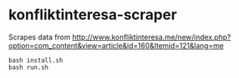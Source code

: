 # konfliktinteresa-scraper

Scrapes data from http://www.konfliktinteresa.me/new/index.php?option=com_content&view=article&id=160&Itemid=121&lang=me

```
bash install.sh
bash run.sh
```
